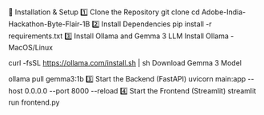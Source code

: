 🔧 Installation & Setup
1️⃣ Clone the Repository
git clone
cd Adobe-India-Hackathon-Byte-Flair-1B
2️⃣ Install Dependencies
pip install -r requirements.txt
3️⃣ Install Ollama and Gemma 3 LLM
Install Ollama - MacOS/Linux

curl -fsSL https://ollama.com/install.sh | sh
Download Gemma 3 Model

ollama pull gemma3:1b
3️⃣ Start the Backend (FastAPI)
uvicorn main:app --host 0.0.0.0 --port 8000 --reload
4️⃣ Start the Frontend (Streamlit)
streamlit run frontend.py
